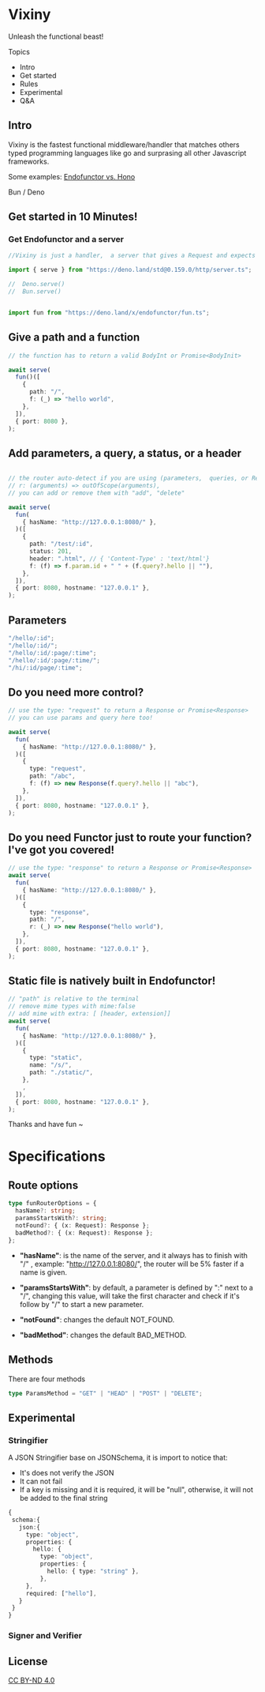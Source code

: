 #  Vixiny




Unleash the functional beast!

Topics
 - Intro
 - Get started
 - Rules
 - Experimental
 - Q&A

## Intro

  Vixiny is the fastest functional middleware/handler that matches others typed programming languages like go and surprasing all other Javascript frameworks.
  

  Some examples:
  [Endofunctor vs. Hono](https://github.com/mimiMonads/hono-functor-benchmark)

Bun / Deno


## Get started in 10 Minutes!

### Get Endofunctor and a server

```typescript
//Vixiny is just a handler,  a server that gives a Request and expects a Response is needed

import { serve } from "https://deno.land/std@0.159.0/http/server.ts";

//  Deno.serve()
//  Bun.serve()


import fun from "https://deno.land/x/endofunctor/fun.ts";

```

## Give a path and a function

```typescript
// the function has to return a valid BodyInt or Promise<BodyInit>

await serve(
  fun()([
    {
      path: "/",
      f: (_) => "hello world",
    },
  ]),
  { port: 8080 },
);
```

## Add parameters, a query, a status, or a header

```typescript

// the router auto-detect if you are using (parameters,  queries, or Request ) unless you send the arguments out of the scope
// r: (arguments) => outOfScope(arguments),
// you can add or remove them with "add", "delete"

await serve(
  fun(
    { hasName: "http://127.0.0.1:8080/" },
  )([
    {
      path: "/test/:id",
      status: 201,
      header: ".html", // { 'Content-Type' : 'text/html'}
      f: (f) => f.param.id + " " + (f.query?.hello || ""),
    },
  ]),
  { port: 8080, hostname: "127.0.0.1" },
);
```

## Parameters

```typescript
"/hello/:id";
"/hello/:id/";
"/hello/:id/:page/:time";
"/hello/:id/:page/:time/";
"/hi/:id/page/:time";
```

## Do you need more control?

```typescript
// use the type: "request" to return a Response or Promise<Response>
// you can use params and query here too!

await serve(
  fun(
    { hasName: "http://127.0.0.1:8080/" },
  )([
    {
      type: "request",
      path: "/abc",
      f: (f) => new Response(f.query?.hello || "abc"),
    },
  ]),
  { port: 8080, hostname: "127.0.0.1" },
);
```

## Do you need Functor just to route your function? I've got you covered!

```typescript
// use the type: "response" to return a Response or Promise<Response>
await serve(
  fun(
    { hasName: "http://127.0.0.1:8080/" },
  )([
    {
      type: "response",
      path: "/",
      r: (_) => new Response("hello world"),
    },
  ]),
  { port: 8080, hostname: "127.0.0.1" },
);
```

## Static file is natively built in Endofunctor!

```typescript
// "path" is relative to the terminal
// remove mime types with mime:false
// add mime with extra: [ [header, extension]]
await serve(
  fun(
    { hasName: "http://127.0.0.1:8080/" },
  )([
    {
      type: "static",
      name: "/s/",
      path: "./static/",
    },
    ,
  ]),
  { port: 8080, hostname: "127.0.0.1" },
);
```

Thanks and have fun ~

# Specifications

## Route options

```typescript
type funRouterOptions = {
  hasName?: string;
  paramsStartsWith?: string;
  notFound?: { (x: Request): Response };
  badMethod?: { (x: Request): Response };
};
```

- **"hasName"**: is the name of the server, and it always has to finish with "/"
  , example: "http://127.0.0.1:8080/", the router will be 5% faster if a name is
  given.

- **"paramsStartsWith"**: by default, a parameter is defined by ":" next to a
  "/", changing this value, will take the first character and check if it's
  follow by "/" to start a new parameter.

- **"notFound"**: changes the default NOT_FOUND.

- **"badMethod"**: changes the default BAD_METHOD.

## Methods

There are four methods

```typescript
type ParamsMethod = "GET" | "HEAD" | "POST" | "DELETE";
```

## Experimental

### Stringifier

A JSON Stringifier base on JSONSchema, it is import to notice that:

 - It's does not verify the JSON
 - It can not fail
 - If a key is missing and it is required, it will be "null", otherwise, it will not be added to the final string

 ```typescript
{
  schema:{
    json:{
      type: "object",
      properties: {
        hello: {
          type: "object",
          properties: {
            hello: { type: "string" },
          },
      },
      required: ["hello"],
    }
  }
}

 ```

### Signer and Verifier



## License

[CC BY-ND 4.0](https://creativecommons.org/licenses/by-nd/4.0/legalcode.txt)

